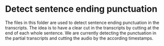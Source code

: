 # Detect sentence ending punctuation

The files in this folder are used to detect sentence ending punctuation in the transcripts.
The idea is to have a clear cut in the transcripts by cutting at the end of each whole sentence.
We are currently detecting the punctuation in the partial transcripts and cutting the audio by the according timestamps.
